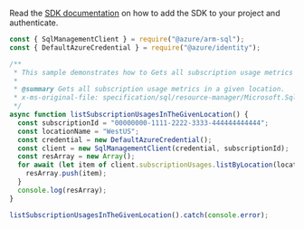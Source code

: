 Read the [SDK documentation](https://github.com/Azure/azure-sdk-for-js/blob/%40azure%2Farm-sql_9.0.1/sdk/sql/arm-sql/README.md) on how to add the SDK to your project and authenticate.

```javascript
const { SqlManagementClient } = require("@azure/arm-sql");
const { DefaultAzureCredential } = require("@azure/identity");

/**
 * This sample demonstrates how to Gets all subscription usage metrics in a given location.
 *
 * @summary Gets all subscription usage metrics in a given location.
 * x-ms-original-file: specification/sql/resource-manager/Microsoft.Sql/preview/2020-11-01-preview/examples/SubscriptionUsageListByLocation.json
 */
async function listSubscriptionUsagesInTheGivenLocation() {
  const subscriptionId = "00000000-1111-2222-3333-444444444444";
  const locationName = "WestUS";
  const credential = new DefaultAzureCredential();
  const client = new SqlManagementClient(credential, subscriptionId);
  const resArray = new Array();
  for await (let item of client.subscriptionUsages.listByLocation(locationName)) {
    resArray.push(item);
  }
  console.log(resArray);
}

listSubscriptionUsagesInTheGivenLocation().catch(console.error);
```
